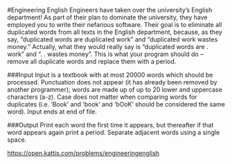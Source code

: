 #Engineering English
Engineers have taken over the university’s English department! As part of their plan to dominate the university, they have employed you to write their nefarious software. Their goal is to eliminate all duplicated words from all texts in the English department, because, as they say, “duplicated words are duplicated work” and “duplicated work wastes money.” Actually, what they would really say is “duplicated words are . work” and “. . wastes money”. This is what your program should do – remove all duplicate words and replace them with a period.

###Input
Input is a textbook with at most 20000 words which should be processed. Punctuation does not appear (it has already been removed by another programmer); words are made up of up to 20 lower and uppercase characters (a-z). Case does not matter when comparing words for duplicates (i.e. ‘Book’ and ‘book’ and ‘bOoK’ should be considered the same word). Input ends at end of file.

###Output
Print each word the first time it appears, but thereafter if that word appears again print a period. Separate adjacent words using a single space.

https://open.kattis.com/problems/engineeringenglish
